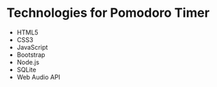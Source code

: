 # Technologies for Pomodoro Timer

- HTML5
- CSS3
- JavaScript
- Bootstrap
- Node.js
- SQLite
- Web Audio API
